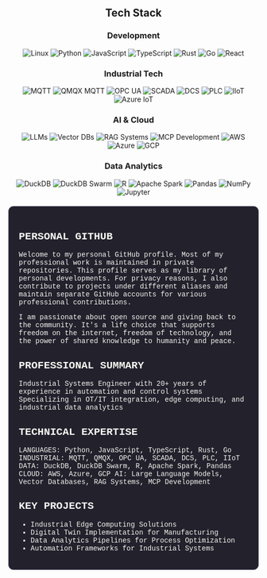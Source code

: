 <!-- Terminal-style Dracula Pro Theme for GitHub Profile -->
<!-- Background: #22212C, Foreground: #F8F8F2, Comment: #7970A9 -->
<!-- Purple: #9580FF, Pink: #FF80BF, Green: #8AFF80, Cyan: #80FFEA -->
<!-- Red: #FF9580, Yellow: #FFFF80, Orange: #FFCA80 -->

<div align="center">
  <!-- Tech Stack -->
  <h2>Tech Stack</h2>
  <h3>Development</h3>
  <img src="https://img.shields.io/badge/Linux-9580FF?style=flat-square&logo=linux" alt="Linux">
  <img src="https://img.shields.io/badge/Python-FFCA80?style=flat-square&logo=python" alt="Python">
  <img src="https://img.shields.io/badge/JavaScript-FFFF80?style=flat-square&logo=javascript" alt="JavaScript">
  <img src="https://img.shields.io/badge/TypeScript-80FFEA?style=flat-square&logo=typescript" alt="TypeScript">
  <img src="https://img.shields.io/badge/Rust-FF9580?style=flat-square&logo=rust" alt="Rust">
  <img src="https://img.shields.io/badge/Go-80FFEA?style=flat-square&logo=go" alt="Go">
  <img src="https://img.shields.io/badge/React-FFFF80?style=flat-square&logo=react" alt="React">
  <br>
  
  <!-- Industrial Tech -->
  <h3>Industrial Tech</h3>
  <img src="https://img.shields.io/badge/MQTT-FFCA80?style=flat-square&logo=mqtt" alt="MQTT">
  <img src="https://img.shields.io/badge/EMQX_MQTT-FF9580?style=flat-square&logo=mqtt" alt="QMQX MQTT">
  <img src="https://img.shields.io/badge/OPC_UA-8AFF80?style=flat-square" alt="OPC UA">
  <img src="https://img.shields.io/badge/SCADA-9580FF?style=flat-square" alt="SCADA">
  <img src="https://img.shields.io/badge/DCS-FF80BF?style=flat-square" alt="DCS">
  <img src="https://img.shields.io/badge/PLC-FFFF80?style=flat-square" alt="PLC">
  <img src="https://img.shields.io/badge/IIoT-80FFEA?style=flat-square" alt="IIoT">
  <img src="https://img.shields.io/badge/Azure_IoT-FF9580?style=flat-square&logo=microsoftazure" alt="Azure IoT">
  <br>
  
  <!-- AI & Cloud -->
  <h3>AI & Cloud</h3>
  <img src="https://img.shields.io/badge/Large_Language_Models-FF9580?style=flat-square" alt="LLMs">
  <img src="https://img.shields.io/badge/Vector_Databases-9580FF?style=flat-square" alt="Vector DBs">
  <img src="https://img.shields.io/badge/RAG_Systems-FF80BF?style=flat-square" alt="RAG Systems">
  <img src="https://img.shields.io/badge/MCP_Development-80FFEA?style=flat-square" alt="MCP Development">
  <img src="https://img.shields.io/badge/AWS-FFFF80?style=flat-square&logo=amazon-aws" alt="AWS">
  <img src="https://img.shields.io/badge/Azure-80FFEA?style=flat-square&logo=microsoftazure" alt="Azure">
  <img src="https://img.shields.io/badge/GCP-FF9580?style=flat-square&logo=google-cloud" alt="GCP">
  <br>
  
  <!-- Data Analytics -->
  <h3>Data Analytics</h3>
  <img src="https://img.shields.io/badge/DuckDB-9580FF?style=flat-square&logo=duckdb" alt="DuckDB">
  <img src="https://img.shields.io/badge/DuckDB_Swarm-FF80BF?style=flat-square&logo=duckdb" alt="DuckDB Swarm">
  <img src="https://img.shields.io/badge/R-80FFEA?style=flat-square&logo=r" alt="R">
  <img src="https://img.shields.io/badge/Apache_Spark-FFCA80?style=flat-square&logo=apache-spark" alt="Apache Spark">
  <img src="https://img.shields.io/badge/Pandas-8AFF80?style=flat-square&logo=pandas" alt="Pandas">
  <img src="https://img.shields.io/badge/NumPy-FFFF80?style=flat-square&logo=numpy" alt="NumPy">
  <img src="https://img.shields.io/badge/Jupyter-FF9580?style=flat-square&logo=jupyter" alt="Jupyter">
</div>

<div style="background-color: #22212C; color: #F8F8F2; font-family: 'Courier New', monospace; padding: 20px; border-radius: 10px; border: 1px solid #454158; margin-top: 20px;">

PERSONAL GITHUB
--------------
Welcome to my personal GitHub profile. Most of my professional work is maintained in private repositories.
This profile serves as my library of personal developments. For privacy reasons, I also contribute to projects under different aliases and maintain separate GitHub accounts for various professional contributions.

I am passionate about open source and giving back to the community. It's a life choice that supports freedom on the internet, freedom of technology, and the power of shared knowledge to humanity and peace.

PROFESSIONAL SUMMARY
-------------------
Industrial Systems Engineer with 20+ years of experience in automation and control systems
Specializing in OT/IT integration, edge computing, and industrial data analytics

TECHNICAL EXPERTISE
------------------
LANGUAGES: Python, JavaScript, TypeScript, Rust, Go
INDUSTRIAL: MQTT, QMQX, OPC UA, SCADA, DCS, PLC, IIoT
DATA: DuckDB, DuckDB Swarm, R, Apache Spark, Pandas
CLOUD: AWS, Azure, GCP
AI: Large Language Models, Vector Databases, RAG Systems, MCP Development

KEY PROJECTS
-----------
- Industrial Edge Computing Solutions
- Digital Twin Implementation for Manufacturing
- Data Analytics Pipelines for Process Optimization
- Automation Frameworks for Industrial Systems

</div>

<!-- Easter egg: There's a robot class hidden in the matrix. Find it if you can. -->
